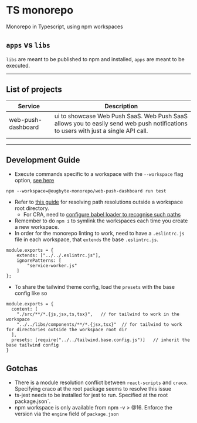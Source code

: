 # TS monorepo
Monorepo in Typescript, using npm workspaces

## `apps` vs `libs`
`libs` are meant to be published to npm and installed, `apps` are meant to be executed.

--- 

## List of projects
| Service            | Description                                                                                                                        |
|--------------------|------------------------------------------------------------------------------------------------------------------------------------|
| web-push-dashboard | ui to showcase Web Push SaaS. Web Push SaaS allows you to easily send web push notifications to users with just a single API call. |
|                    |                                                                                                                                    |

---

## Development Guide
- Execute commands specific to a workspace with the `--workspace` flag option, [see here](https://docs.npmjs.com/cli/v7/using-npm/workspaces#running-commands-in-the-context-of-workspaces)
```
npm --workspace=@eugbyte-monorepo/web-push-dashboard run test
```
- Refer to [this guide](https://github.com/NiGhTTraX/ts-monorepo#integrations) for resolving path resolutions outside a workspace root directory.
    * For CRA, need to [configure babel loader to recognise such paths](https://frontend-digest.com/using-create-react-app-in-a-monorepo-a4e6f25be7aa)
- Remember to do `npm i` to symlink the workspaces each time you create a new workspace.
- In order for the monorepo linting to work, need to have a `.eslintrc.js` file in each workspace, that `extends` the base `.eslintrc.js`. 
```
module.exports = {
    extends: ["../../.eslintrc.js"],
    ignorePatterns: [
        "service-worker.js"
    ]
};
```
- To share the tailwind theme config, load the `presets` with the base config like so
```
module.exports = {
  content: [
    "./src/**/*.{js,jsx,ts,tsx}",   // for tailwind to work in the workspace
    "../../libs/components/**/*.{jsx,tsx}"  // for tailwind to work for directories outside the workspace root dir
  ],
  presets: [require("../../tailwind.base.config.js")]   // inherit the base tailwind config
}
```

## Gotchas
- There is a module resolution conflict between `react-scripts` and `craco`. Specifying craco at the root package seems to resolve this issue
- ts-jest needs to be installed for jest to run. Specified at the root package.json`.
- npm workspace is only available from npm -v > @16. Enforce the version via the `engine` field of `package.json`